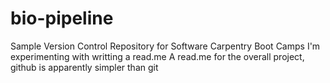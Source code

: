 bio-pipeline
============

Sample Version Control Repository for Software Carpentry Boot Camps
I'm experimenting with writting a read.me
A read.me for the overall project, 
github is apparently simpler than git
